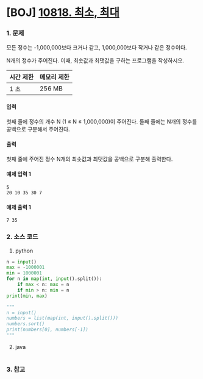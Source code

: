 # [BOJ] [10818. 최소, 최대](https://www.acmicpc.net/problem/10818)

### 1. 문제

모든 정수는 -1,000,000보다 크거나 같고, 1,000,000보다 작거나 같은 정수이다.

N개의 정수가 주어진다. 이때, 최솟값과 최댓값을 구하는 프로그램을 작성하시오.

| 시간 제한 | 메모리 제한 |
|:------|:-------| 
| 1 초   | 256 MB |


#### 입력

첫째 줄에 정수의 개수 N (1 ≤ N ≤ 1,000,000)이 주어진다. 둘째 줄에는 N개의 정수를 공백으로 구분해서 주어진다.

#### 출력

첫째 줄에 주어진 정수 N개의 최솟값과 최댓값을 공백으로 구분해 출력한다.


#### 예제 입력 1

```
5
20 10 35 30 7
```

#### 예제 출력 1

```
7 35
```



### 2. 소스 코드

1. python

```python
n = input()
max = -1000001
min = 1000001
for n in map(int, input().split()):
    if max < n: max = n
    if min > n: min = n
print(min, max)

""" 
n = input()
numbers = list(map(int, input().split()))
numbers.sort()
print(numbers[0], numbers[-1])
""" 
```

2. java

```java

```


### 3. 참고

```

```



